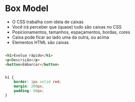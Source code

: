 # Box Model

* O CSS trabalha com ideia de caixas
* Você irá perceber que (quase) tudo são caixas no CSS 
* Posicionamentos, tamanhos, espaçamentos, bordas, cores
* Caixa pode ficar ao lado uma da outra, ou acima 
* Elementos HTML são caixas

```HTML

<h1>Evolua rápido</h1>
<p>Descrição</p>
<button>Embarcar</button>

```

```CSS 

h1 {
    border: 1px solid red;
    margin: 200px;
    padding: 60px;
}

```